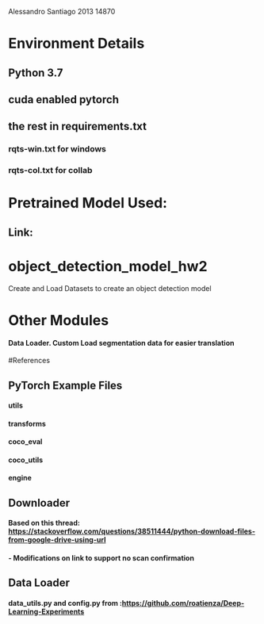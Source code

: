 Alessandro Santiago
2013 14870

# Environment Details
## Python 3.7
## cuda enabled pytorch
## the rest in requirements.txt
### rqts-win.txt for windows
### rqts-col.txt for collab

# Pretrained Model Used: 
## Link:

# object_detection_model_hw2
Create and Load Datasets to create an object detection model


# Other Modules
#### Data Loader. Custom Load segmentation data for easier translation

#References
## PyTorch Example Files
#### utils
#### transforms
#### coco_eval
#### coco_utils
#### engine

## Downloader
#### Based on this thread: https://stackoverflow.com/questions/38511444/python-download-files-from-google-drive-using-url
#### - Modifications on link to support no scan confirmation

## Data Loader
#### data_utils.py and config.py from :https://github.com/roatienza/Deep-Learning-Experiments


